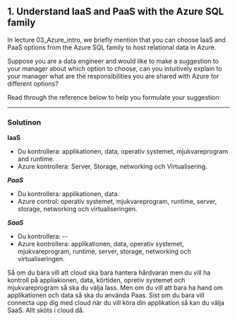 ## 1. Understand IaaS and PaaS with the Azure SQL family
In lecture 03_Azure_intro, we briefly mention that you can choose IaaS and PaaS options from the Azure SQL family to host relational data in Azure. <br>

Suppose you are a data engineer and would like to make a suggestion to your manager about which option to choose, can you intuitively explain to your manager what are the responsibilities you are shared with Azure for different options? 

Read through the reference below to help you formulate your suggestion: <br>

---
### Solutinon 

**IaaS**
- Du kontrollera: applikationen, data, operativ systemet, mjukvareprogram and runtime.
- Azure kontrollera: Server, Storage, networking och Virtualisering.

***PaaS***
- Du kontrollera: applikationen, data.
- Azure control: operativ systemet, mjukvareprogram, runtime, server, storage, networking och virtualiseringen.

***SaaS***
- Du kontrollera:  --
- Azure kontrollera: applikationen, data, operativ systemet, mjukvareprogram, runtime, server, storage, networking och virtualiseringen.

Så om du bara vill att cloud ska bara hantera hårdvaran men du vill ha kontroll på appliakionen, data, körtiden, opretiv systemet och mjukvareprogram så ska du välja Iass.
Men om du vill att bara ha hand om applikationen och data så ska du använda Paas. 
Sist om du bara vill connecta upp dig med cloud när du vill köra din applikation så kan du välja SaaS. Allt sköts i cloud då.
